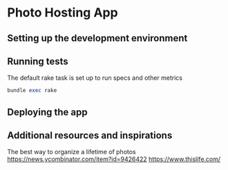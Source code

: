 Photo Hosting App
===

Setting up the development environment
---

Running tests
---
The default rake task is set up to run specs and other metrics
```ruby
bundle exec rake
```

Deploying the app
---

Additional resources and inspirations
---
The best way to organize a lifetime of photos https://news.ycombinator.com/item?id=9426422
https://www.thislife.com/
